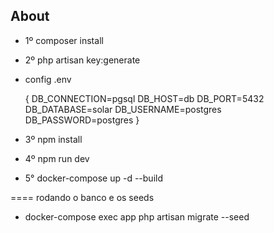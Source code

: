 ## About

* 1º composer install
* 2º php artisan key:generate
* config .env
    
    {
        DB_CONNECTION=pgsql
        DB_HOST=db
        DB_PORT=5432
        DB_DATABASE=solar
        DB_USERNAME=postgres
        DB_PASSWORD=postgres
    }

* 3º npm install
* 4º npm run dev

* 5° docker-compose up -d --build

====
rodando o banco e os seeds
* docker-compose exec app php artisan migrate --seed
